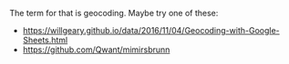 The term for that is geocoding. Maybe try one of these:

- https://willgeary.github.io/data/2016/11/04/Geocoding-with-Google-Sheets.html
- https://github.com/Qwant/mimirsbrunn

